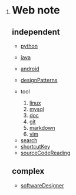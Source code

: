 1. # Web note

    ## independent

    - [python](post/python/list.md)
    - [java](post/java/list.md)
    - [android](post/android/list.md)
    - [designPatterns](post/designPatterns/list.md)

    - tool
        1. [linux](post/linux/list.md)
        1. [mysql](post/mysql/list.md)
        1. [doc](post/doc.md)
        1. [git](post/git/list.md)
        1. [markdown](post/markdown/list.md)
        1. [vim](post/vim/vim.md)

    <!-- - [createGame](post/createGame/list.md) -->

    - [search](post/search/list.md)
    - [shortcutKey](post/shortcutKey/list.md)
    - [sourceCodeReading](post/sourceCodeReading/list.md)


    ## complex

    - [softwareDesigner](post/softwareDesigner/list.md)
